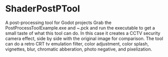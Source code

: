 # ShaderPostPTool
 A post-processing tool for Godot projects
 Grab the PostProcessToolExample.exe and ~.pck and run the executable to get a small taste of what this tool can do. In this case it creates a CCTV security camera effect, side by side with the original image for comparison. 
 The tool can do a retro CRT tv emulation filter, color adjustment, color splash, vignettes, blur, chromatic abberation, photo negative, and pixelization. 
